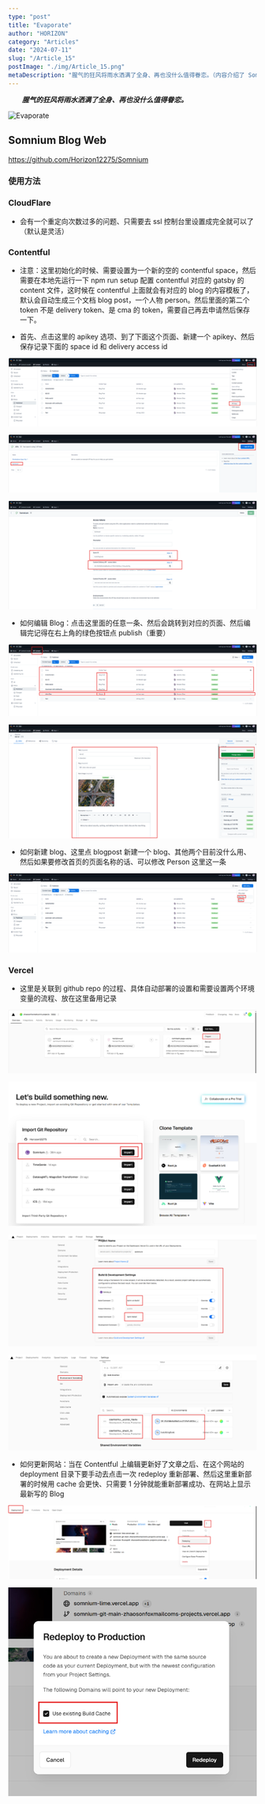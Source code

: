 ```yaml
---
type: "post"
title: "Evaporate"
author: "HORIZON"
category: "Articles"
date: "2024-07-11"
slug: "/Article_15"
postImage: "./img/Article_15.png"
metaDescription: "腥气的狂风将雨水洒满了全身、再也没什么值得眷恋。（内容介绍了 Somnium Blog Web 的使用方法）"
---
```


&emsp;&emsp;**_腥气的狂风将雨水洒满了全身、再也没什么值得眷恋。_**

![Evaporate](./img/Article_15.png)

## Somnium Blog Web

https://github.com/Horizon12275/Somnium

### 使用方法

### CloudFlare

- 会有一个重定向次数过多的问题、只需要去 ssl 控制台里设置成完全就可以了（默认是灵活）

### Contentful

- 注意：这里初始化的时候、需要设置为一个新的空的 contentful space，然后需要在本地先运行一下 npm run setup 配置 contentful 对应的 gatsby 的 content 文件，这时候在 contentful 上面就会有对应的 blog 的内容模板了，默认会自动生成三个文档 blog post，一个人物 person。然后里面的第二个 token 不是 delivery token、是 cma 的 token，需要自己再去申请然后保存一下。

- 首先、点击这里的 apikey 选项、到了下面这个页面、新建一个 apikey、然后保存记录下面的 space id 和 delivery access id

![1](./img/Article_15/1.png)

![5](./img/Article_15/5.png)

![6](./img/Article_15/6.png)

- 如何编辑 Blog：点击这里面的任意一条、然后会跳转到对应的页面、然后编辑完记得在右上角的绿色按钮点 publish（重要）

![2](./img/Article_15/2.png)

![4](./img/Article_15/4.png)

- 如何新建 blog、这里点 blogpost 新建一个 blog、其他两个目前没什么用、然后如果要修改首页的页面名称的话、可以修改 Person 这里这一条

![3](./img/Article_15/3.png)

### Vercel

- 这里是关联到 github repo 的过程、具体自动部署的设置和需要设置两个环境变量的流程、放在这里备用记录

![7](./img/Article_15/7.png)

![8](./img/Article_15/8.png)

![9](./img/Article_15/9.png)

![10](./img/Article_15/10.png)

- 如何更新网站：当在 Contentful 上编辑更新好了文章之后、在这个网站的 deployment 目录下要手动去点击一次 redeploy 重新部署、然后这里重新部署的时候用 cache 会更快、只需要 1 分钟就能重新部署成功、在网站上显示最新写的 Blog

![11](./img/Article_15/11.png)

![12](./img/Article_15/12.png)

